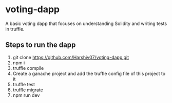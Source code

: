 # voting-dapp
A basic voting dapp that focuses on understanding Solidity and writing tests in truffle. 

## Steps to run the dapp
1. git clone https://github.com/Harshiv07/voting-dapp.git
2. npm i
3. truffle compile
4. Create a ganache project and add the truffle config file of this project to it
5. truffle test
6. truffle migrate
7. npm run dev
